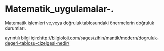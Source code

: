 # Matematik_uygulamalar-.
Matematik işlemleri
ve,veya doğruluk tablosundaki önermelerin doğruluk durumları.

ayrıntılı bilgi için:http://bilgioloji.com/pages/zihin/mantik/modern/dogruluk-degeri-tablosu-cizelgesi-nedir/
